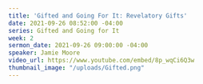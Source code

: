```yaml
---
title: 'Gifted and Going For It: Revelatory Gifts'
date: 2021-09-26 08:52:00 -04:00
series: Gifted and Going for It
week: 2
sermon_date: 2021-09-26 09:00:00 -04:00
speaker: Jamie Moore
video_url: https://www.youtube.com/embed/8p_wqCi6Q3w
thumbnail_image: "/uploads/Gifted.png"
---
```


